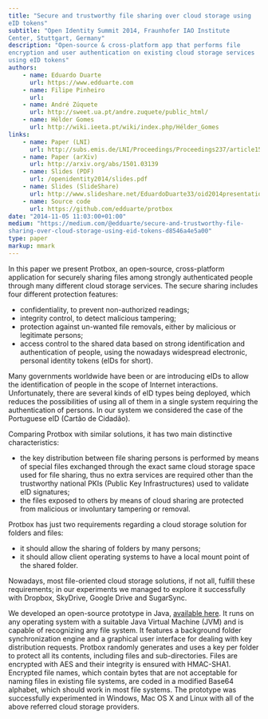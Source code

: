 ```yaml
---
title: "Secure and trustworthy file sharing over cloud storage using
eID tokens"
subtitle: "Open Identity Summit 2014, Fraunhofer IAO Institute
Center, Stuttgart, Germany"
description: "Open-source & cross-platform app that performs file
encryption and user authentication on existing cloud storage services
using eID tokens"
authors:
    - name: Eduardo Duarte
      url: https://www.edduarte.com
    - name: Filipe Pinheiro
      url: 
    - name: André Zúquete
      url: http://sweet.ua.pt/andre.zuquete/public_html/
    - name: Hélder Gomes
      url: http://wiki.ieeta.pt/wiki/index.php/Hélder_Gomes
links:
    - name: Paper (LNI)
      url: http://subs.emis.de/LNI/Proceedings/Proceedings237/article15.html
    - name: Paper (arXiv)
      url: http://arxiv.org/abs/1501.03139
    - name: Slides (PDF)
      url: /openidentity2014/slides.pdf
    - name: Slides (SlideShare)
      url: http://www.slideshare.net/EduardoDuarte33/oid2014presentation
    - name: Source code
      url: https://github.com/edduarte/protbox
date: "2014-11-05 11:03:00+01:00"
medium: "https://medium.com/@edduarte/secure-and-trustworthy-file-
sharing-over-cloud-storage-using-eid-tokens-d8546a4e5a00"
type: paper
markup: mmark
---
```


In this paper we present Protbox, an open-source, cross-platform
application for securely sharing files among strongly authenticated
people through many different cloud storage services. The secure
sharing includes four different protection features:

- confidentiality, to prevent non-authorized readings;
- integrity control, to detect malicious tampering;
- protection against un-wanted file removals, either by malicious or
  legitimate persons;
- access control to the shared data based on strong identification
  and authentication of people, using the nowadays widespread
  electronic, personal identity tokens (eIDs for short).

Many governments worldwide have been or are introducing eIDs to allow
the identification of people in the scope of Internet interactions.
Unfortunately, there are several kinds of eID types being deployed,
which reduces the possibilities of using all of them in a single
system requiring the authentication of persons. In our system we
considered the case of the Portuguese eID (Cartão de Cidadão).

Comparing Protbox with similar solutions, it has two main distinctive
characteristics:

- the key distribution between file sharing persons is performed by
  means of special files exchanged through the exact same cloud
  storage space used for file sharing, thus no extra services are
  required other than the trustworthy national PKIs (Public Key
  Infrastructures) used to validate eID signatures;
- the files exposed to others by means of cloud sharing are protected
  from malicious or involuntary tampering or removal.

Protbox has just two requirements regarding a cloud storage solution
for folders and files:

- it should allow the sharing of folders by many persons;
- it should allow client operating systems to have a local mount
  point of the shared folder.

Nowadays, most file-oriented cloud storage solutions, if not all,
fulfill these requirements; in our experiments we managed to explore
it successfully with Dropbox, SkyDrive, Google Drive and SugarSync.

We developed an open-source prototype in Java, [available
here](https://github.com/edduarte/protbox). It runs on any operating
system with a suitable Java Virtual Machine (JVM) and is capable of
recognizing any file system. It features a background folder
synchronization engine and a graphical user interface for dealing
with key distribution requests. Protbox randomly generates and uses a
key per folder to protect all its contents, including files and
sub-directories. Files are encrypted with AES and their integrity is
ensured with HMAC-SHA1. Encrypted file names, which contain bytes
that are not acceptable for naming files in existing file systems,
are coded in a modified Base64 alphabet, which should work in most
file systems. The prototype was successfully experimented in Windows,
Mac OS X and Linux with all of the above referred cloud storage
providers.

